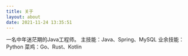 ```yaml
---
title: 关于
layout: about
date: 2021-11-24 13:35:51
---
```


一名中年迷茫期的Java工程师。
主技能：Java、Spring、MySQL
业余技能：Python
菜鸡：Go、Rust、Kotlin